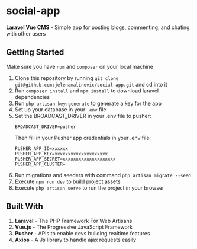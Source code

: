 # social-app
**Laravel Vue CMS** - Simple app for posting blogs, commenting, and chating with other users

## Getting Started
Make sure you have `npm` and `composer` on your local machine

1. Clone this repository by running `git clone git@github.com:jelenamalinovic/social-app.git` and cd into it
2. Run `composer install` and `npm install` to download laravel dependencies
3. Run `php artisan key:generate` to generate a key for the app
4. Set up your database in your `.env` file
5. Set the BROADCAST_DRIVER in your .env file to pusher:
    ```
    BROADCAST_DRIVER=pusher
    ```
      Then fill in your Pusher app credentials in your .env file:
    ```
    PUSHER_APP_ID=xxxxxx
    PUSHER_APP_KEY=xxxxxxxxxxxxxxxxxxxx
    PUSHER_APP_SECRET=xxxxxxxxxxxxxxxxxxxx
    PUSHER_APP_CLUSTER=
    ```
5. Run migrations and seeders with command `php artisan migrate --seed`
5. Execute `npm run dev` to build project assets
6. Execute `php artisan serve` to run the project in your browser

## Built With
1. **Laravel** - The PHP Framework For Web Artisans
2. **Vue.js** - The Progressive JavaScript Framework
3. **Pusher** - APIs to enable devs building realtime features
4. **Axios** - A Js library to handle ajax requests easily
